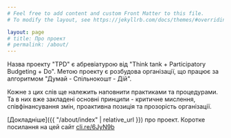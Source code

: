 ```yaml
---
# Feel free to add content and custom Front Matter to this file.
# To modify the layout, see https://jekyllrb.com/docs/themes/#overriding-theme-defaults

layout: page
# title: Про проект
# permalink: /about/
---
```


Назва проекту "TPD" є абревіатурою від "Think tank + Participatory Budgeting + Do". Метою проекту є розбудова організації, що працює за алгоритмом "Думай - Спільнокошт - Дій".

Кожне з цих слів ще належить наповнити практиками та процедурами. Та в них вже закладені основні принципи - критичне мислення, співфінансування змін, проактивна позиція та прозорість організації.

[Докладніше]({{ "/about/index" | relative_url }}) про проект. Коротке посилання на цей сайт [cli.re/6JyN9b](http://cli.re/6JyN9b)
